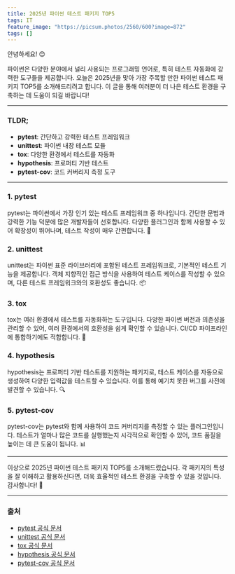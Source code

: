 ```yaml
---
title: 2025년 파이썬 테스트 패키지 TOP5
tags: IT
feature_image: "https://picsum.photos/2560/600?image=872"
tags: []
---
```


안녕하세요! 😊

파이썬은 다양한 분야에서 널리 사용되는 프로그래밍 언어로, 특히 테스트 자동화에 강력한 도구들을 제공합니다. 오늘은 2025년을 맞아 가장 주목할 만한 파이썬 테스트 패키지 TOP5를 소개해드리려고 합니다. 이 글을 통해 여러분이 더 나은 테스트 환경을 구축하는 데 도움이 되길 바랍니다!

---

### TLDR;
- **pytest**: 간단하고 강력한 테스트 프레임워크
- **unittest**: 파이썬 내장 테스트 모듈
- **tox**: 다양한 환경에서 테스트를 자동화
- **hypothesis**: 프로퍼티 기반 테스트
- **pytest-cov**: 코드 커버리지 측정 도구

---

### 1. pytest
pytest는 파이썬에서 가장 인기 있는 테스트 프레임워크 중 하나입니다. 간단한 문법과 강력한 기능 덕분에 많은 개발자들이 선호합니다. 다양한 플러그인과 함께 사용할 수 있어 확장성이 뛰어나며, 테스트 작성이 매우 간편합니다. 🐍

### 2. unittest
unittest는 파이썬 표준 라이브러리에 포함된 테스트 프레임워크로, 기본적인 테스트 기능을 제공합니다. 객체 지향적인 접근 방식을 사용하여 테스트 케이스를 작성할 수 있으며, 다른 테스트 프레임워크와의 호환성도 좋습니다. 📦

### 3. tox
tox는 여러 환경에서 테스트를 자동화하는 도구입니다. 다양한 파이썬 버전과 의존성을 관리할 수 있어, 여러 환경에서의 호환성을 쉽게 확인할 수 있습니다. CI/CD 파이프라인에 통합하기에도 적합합니다. 🔄

### 4. hypothesis
hypothesis는 프로퍼티 기반 테스트를 지원하는 패키지로, 테스트 케이스를 자동으로 생성하여 다양한 입력값을 테스트할 수 있습니다. 이를 통해 예기치 못한 버그를 사전에 발견할 수 있습니다. 🔍

### 5. pytest-cov
pytest-cov는 pytest와 함께 사용하여 코드 커버리지를 측정할 수 있는 플러그인입니다. 테스트가 얼마나 많은 코드를 실행했는지 시각적으로 확인할 수 있어, 코드 품질을 높이는 데 큰 도움이 됩니다. 📊

---

이상으로 2025년 파이썬 테스트 패키지 TOP5를 소개해드렸습니다. 각 패키지의 특성을 잘 이해하고 활용하신다면, 더욱 효율적인 테스트 환경을 구축할 수 있을 것입니다. 감사합니다! 🙏

---

### 출처
- [pytest 공식 문서](https://docs.pytest.org/en/stable/)
- [unittest 공식 문서](https://docs.python.org/3/library/unittest.html)
- [tox 공식 문서](https://tox.readthedocs.io/en/latest/)
- [hypothesis 공식 문서](https://hypothesis.readthedocs.io/en/latest/)
- [pytest-cov 공식 문서](https://pytest-cov.readthedocs.io/en/latest/)